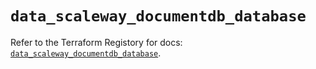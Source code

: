 # `data_scaleway_documentdb_database`

Refer to the Terraform Registory for docs: [`data_scaleway_documentdb_database`](https://registry.terraform.io/providers/scaleway/scaleway/2.31.0/docs/data-sources/documentdb_database).
